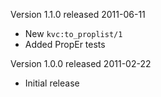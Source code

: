 Version 1.1.0 released 2011-06-11

* New `kvc:to_proplist/1`
* Added PropEr tests

Version 1.0.0 released 2011-02-22

* Initial release
